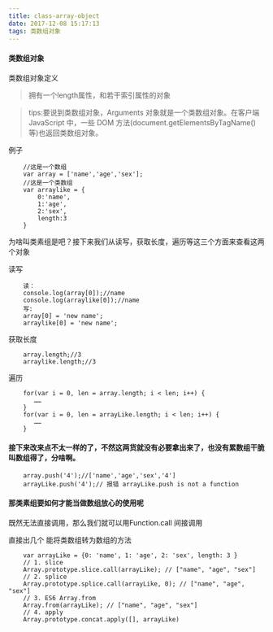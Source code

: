```yaml
---
title: class-array-object
date: 2017-12-08 15:17:13
tags: 类数组对象
---
```

#### 类数组对象

类数组对象定义
> 拥有一个length属性，和若干索引属性的对象

> tips:要说到类数组对象，Arguments 对象就是一个类数组对象。在客户端 JavaScript 中，一些 DOM 方法(document.getElementsByTagName()等)也返回类数组对象。

例子
```
    //这是一个数组
    var array = ['name','age','sex'];
    //这是一个类数组
    var arraylike = {
        0:'name',
        1:'age',
        2:'sex',
        length:3
    }

```
为啥叫类素组是吧？接下来我们从读写，获取长度，遍历等这三个方面来查看这两个对象

读写
```
    读：
    console.log(array[0]);//name
    console.log(arraylike[0]);//name
    写:
    array[0] = 'new name';
    arraylike[0] = 'new name';
```

获取长度

```
    array.length;//3
    arraylike.length;//3
```

遍历

```
    for(var i = 0, len = array.length; i < len; i++) {
       ……
    }
    for(var i = 0, len = arrayLike.length; i < len; i++) {
       ……
    }
```
#### 接下来改来点不太一样的了，不然这两货就没有必要拿出来了，也没有累数组干脆叫数组得了，分啥啊。

```
    array.push('4');//['name','age','sex','4']
    arrayLike.push('4');// 报错 arrayLike.push is not a function
```

#### 那类素组要如何才能当做数组放心的使用呢

既然无法直接调用，那么我们就可以用Function.call 间接调用


直接出几个 能将类数组转为数组的方法
```
    var arrayLike = {0: 'name', 1: 'age', 2: 'sex', length: 3 }
    // 1. slice
    Array.prototype.slice.call(arrayLike); // ["name", "age", "sex"] 
    // 2. splice
    Array.prototype.splice.call(arrayLike, 0); // ["name", "age", "sex"] 
    // 3. ES6 Array.from
    Array.from(arrayLike); // ["name", "age", "sex"] 
    // 4. apply
    Array.prototype.concat.apply([], arrayLike)
```

